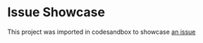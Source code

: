 # Issue Showcase

This project was imported in codesandbox to showcase [an issue](https://github.com/react-bootstrap/react-bootstrap/issues/5647)
